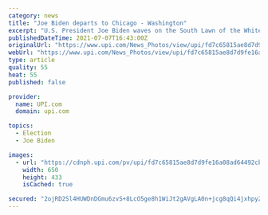 ```yaml
---
category: news
title: "Joe Biden departs to Chicago - Washington"
excerpt: "U.S. President Joe Biden waves on the South Lawn of the White House in Washington before his departure to Chicago on Wednesday, July 7, 2021. Biden is to deliver remarks on his Build Back Better agenda at McHenry County College in Crystal Lake,"
publishedDateTime: 2021-07-07T16:43:00Z
originalUrl: "https://www.upi.com/News_Photos/view/upi/fd7c65815ae8d7d9fe16a08ad64492cb/Joe-Biden-departs-to-Chicago-Washington/"
webUrl: "https://www.upi.com/News_Photos/view/upi/fd7c65815ae8d7d9fe16a08ad64492cb/Joe-Biden-departs-to-Chicago-Washington/"
type: article
quality: 55
heat: 55
published: false

provider:
  name: UPI.com
  domain: upi.com

topics:
  - Election
  - Joe Biden

images:
  - url: "https://cdnph.upi.com/pv/upi/fd7c65815ae8d7d9fe16a08ad64492cb/BIDEN-SOUTH-LAWN.jpg"
    width: 650
    height: 433
    isCached: true

secured: "2ojRD2Sl4HUWDnDGmu6zvS+8LcO5ge8h1WiJt2gAVgLA0n+jcg8qQi4jxhpyZfxIG1bjKmwi2pIdnLg7jEOdlNN5a/cdsxd/cWr4B9inqnqp4SHnjRV+kEpeAB+pJuZ77LYgwwi9l6KHqEJDiTmJu7pEMKII7rGW4rYx0AZYAFNGtHwdAF/RrbWUb0gGZRNcxa3LHInWfQKMZlxIunjFFYCh87C2UnJx0ByS/+pXwS9kwNyQN0ESAGYEV6Cr6J3sWow1t+2jWFave/bXfeXodEmzZdVdCKTsxENizfHF1y4aZedIaHECZhUsaikgPdSCDsAlwwASRcaizuU6DiAVbt0GRcaM8+1+rxknMS5eNJI=;YXlnUfw8f5KpRzvwChNzSg=="
---
```


